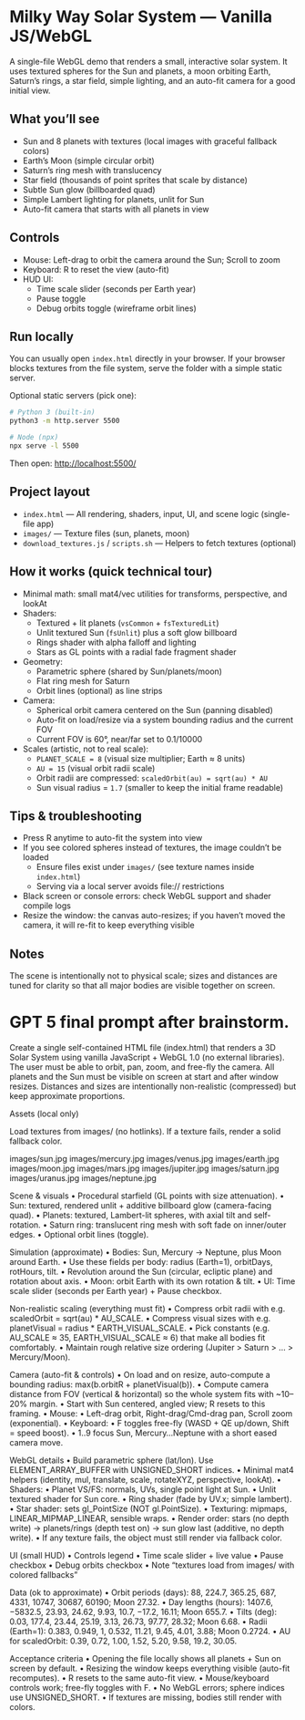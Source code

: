 # Milky Way Solar System — Vanilla JS/WebGL

A single-file WebGL demo that renders a small, interactive solar system. It uses textured spheres for the Sun and planets, a moon orbiting Earth, Saturn’s rings, a star field, simple lighting, and an auto-fit camera for a good initial view.

## What you’ll see

- Sun and 8 planets with textures (local images with graceful fallback colors)
- Earth’s Moon (simple circular orbit)
- Saturn’s ring mesh with translucency
- Star field (thousands of point sprites that scale by distance)
- Subtle Sun glow (billboarded quad)
- Simple Lambert lighting for planets, unlit for Sun
- Auto-fit camera that starts with all planets in view

## Controls

- Mouse: Left-drag to orbit the camera around the Sun; Scroll to zoom
- Keyboard: R to reset the view (auto-fit)
- HUD UI:
  - Time scale slider (seconds per Earth year)
  - Pause toggle
  - Debug orbits toggle (wireframe orbit lines)

## Run locally

You can usually open `index.html` directly in your browser. If your browser blocks textures from the file system, serve the folder with a simple static server.

Optional static servers (pick one):

```bash
# Python 3 (built-in)
python3 -m http.server 5500

# Node (npx)
npx serve -l 5500
```

Then open: [http://localhost:5500/](http://localhost:5500/)

## Project layout

- `index.html` — All rendering, shaders, input, UI, and scene logic (single-file app)
- `images/` — Texture files (sun, planets, moon)
- `download_textures.js` / `scripts.sh` — Helpers to fetch textures (optional)

## How it works (quick technical tour)

- Minimal math: small mat4/vec utilities for transforms, perspective, and lookAt
- Shaders:
  - Textured + lit planets (`vsCommon` + `fsTexturedLit`)
  - Unlit textured Sun (`fsUnlit`) plus a soft glow billboard
  - Rings shader with alpha falloff and lighting
  - Stars as GL points with a radial fade fragment shader
- Geometry:
  - Parametric sphere (shared by Sun/planets/moon)
  - Flat ring mesh for Saturn
  - Orbit lines (optional) as line strips
- Camera:
  - Spherical orbit camera centered on the Sun (panning disabled)
  - Auto-fit on load/resize via a system bounding radius and the current FOV
  - Current FOV is 60°, near/far set to 0.1/10000
- Scales (artistic, not to real scale):
  - `PLANET_SCALE = 8` (visual size multiplier; Earth ≈ 8 units)
  - `AU = 15` (visual orbit radii scale)
  - Orbit radii are compressed: `scaledOrbit(au) = sqrt(au) * AU`
  - Sun visual radius = `1.7` (smaller to keep the initial frame readable)

## Tips & troubleshooting

- Press R anytime to auto-fit the system into view
- If you see colored spheres instead of textures, the image couldn’t be loaded
  - Ensure files exist under `images/` (see texture names inside `index.html`)
  - Serving via a local server avoids file:// restrictions
- Black screen or console errors: check WebGL support and shader compile logs
- Resize the window: the canvas auto-resizes; if you haven’t moved the camera,
  it will re-fit to keep everything visible

## Notes

The scene is intentionally not to physical scale; sizes and distances are tuned
  for clarity so that all major bodies are visible together on screen.


# GPT 5 final prompt after brainstorm.



Create a single self-contained HTML file (index.html) that renders a 3D Solar System using vanilla JavaScript + WebGL 1.0 (no external libraries). The user must be able to orbit, pan, zoom, and free-fly the camera. All planets and the Sun must be visible on screen at start and after window resizes. Distances and sizes are intentionally non-realistic (compressed) but keep approximate proportions.

Assets (local only)

Load textures from images/ (no hotlinks). If a texture fails, render a solid fallback color.

images/sun.jpg
images/mercury.jpg
images/venus.jpg
images/earth.jpg
images/moon.jpg
images/mars.jpg
images/jupiter.jpg
images/saturn.jpg
images/uranus.jpg
images/neptune.jpg

Scene & visuals
	•	Procedural starfield (GL points with size attenuation).
	•	Sun: textured, rendered unlit + additive billboard glow (camera-facing quad).
	•	Planets: textured, Lambert-lit spheres, with axial tilt and self-rotation.
	•	Saturn ring: translucent ring mesh with soft fade on inner/outer edges.
	•	Optional orbit lines (toggle).

Simulation (approximate)
	•	Bodies: Sun, Mercury → Neptune, plus Moon around Earth.
	•	Use these fields per body: radius (Earth=1), orbitDays, rotHours, tilt.
	•	Revolution around the Sun (circular, ecliptic plane) and rotation about axis.
	•	Moon: orbit Earth with its own rotation & tilt.
	•	UI: Time scale slider (seconds per Earth year) + Pause checkbox.

Non-realistic scaling (everything must fit)
	•	Compress orbit radii with e.g. scaledOrbit = sqrt(au) * AU_SCALE.
	•	Compress visual sizes with e.g. planetVisual = radius * EARTH_VISUAL_SCALE.
	•	Pick constants (e.g. AU_SCALE ≈ 35, EARTH_VISUAL_SCALE ≈ 6) that make all bodies fit comfortably.
	•	Maintain rough relative size ordering (Jupiter > Saturn > … > Mercury/Moon).

Camera (auto-fit & controls)
	•	On load and on resize, auto-compute a bounding radius: max(b.orbitR + planetVisual(b)).
	•	Compute camera distance from FOV (vertical & horizontal) so the whole system fits with ~10–20% margin.
	•	Start with Sun centered, angled view; R resets to this framing.
	•	Mouse:
	•	Left-drag orbit, Right-drag/Cmd-drag pan, Scroll zoom (exponential).
	•	Keyboard:
	•	F toggles free-fly (WASD + QE up/down, Shift = speed boost).
	•	1..9 focus Sun, Mercury…Neptune with a short eased camera move.

WebGL details
	•	Build parametric sphere (lat/lon). Use ELEMENT_ARRAY_BUFFER with UNSIGNED_SHORT indices.
	•	Minimal mat4 helpers (identity, mul, translate, scale, rotateXYZ, perspective, lookAt).
	•	Shaders:
	•	Planet VS/FS: normals, UVs, single point light at Sun.
	•	Unlit textured shader for Sun core.
	•	Ring shader (fade by UV.x; simple lambert).
	•	Star shader: sets gl_PointSize (NOT gl.PointSize).
	•	Texturing: mipmaps, LINEAR_MIPMAP_LINEAR, sensible wraps.
	•	Render order: stars (no depth write) → planets/rings (depth test on) → sun glow last (additive, no depth write).
	•	If any texture fails, the object must still render via fallback color.

UI (small HUD)
	•	Controls legend
	•	Time scale slider + live value
	•	Pause checkbox
	•	Debug orbits checkbox
	•	Note “textures load from images/ with colored fallbacks”

Data (ok to approximate)
	•	Orbit periods (days): 88, 224.7, 365.25, 687, 4331, 10747, 30687, 60190; Moon 27.32.
	•	Day lengths (hours): 1407.6, −5832.5, 23.93, 24.62, 9.93, 10.7, −17.2, 16.11; Moon 655.7.
	•	Tilts (deg): 0.03, 177.4, 23.44, 25.19, 3.13, 26.73, 97.77, 28.32; Moon 6.68.
	•	Radii (Earth=1): 0.383, 0.949, 1, 0.532, 11.21, 9.45, 4.01, 3.88; Moon 0.2724.
	•	AU for scaledOrbit: 0.39, 0.72, 1.00, 1.52, 5.20, 9.58, 19.2, 30.05.

Acceptance criteria
	•	Opening the file locally shows all planets + Sun on screen by default.
	•	Resizing the window keeps everything visible (auto-fit recomputes).
	•	R resets to the same auto-fit view.
	•	Mouse/keyboard controls work; free-fly toggles with F.
	•	No WebGL errors; sphere indices use UNSIGNED_SHORT.
	•	If textures are missing, bodies still render with colors.